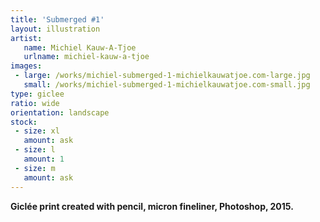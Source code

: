 ```yaml
---
title: 'Submerged #1'
layout: illustration
artist:
   name: Michiel Kauw-A-Tjoe
   urlname: michiel-kauw-a-tjoe
images:
 - large: /works/michiel-submerged-1-michielkauwatjoe.com-large.jpg
   small: /works/michiel-submerged-1-michielkauwatjoe.com-small.jpg
type: giclee
ratio: wide
orientation: landscape
stock:
 - size: xl
   amount: ask
 - size: l
   amount: 1
 - size: m
   amount: ask
---
```


**Giclée print created with pencil, micron fineliner, Photoshop, 2015.**
